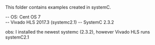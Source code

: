 This folder contains examples created in systemC.

-- OS: Cent OS 7 </br>
-- Vivado HLS 2017.3 (systemc2.1)
-- SystemC 2.3.2


obs: I installed the newest systemc (2.3.2), however Vivado HLS runs systemC2.1